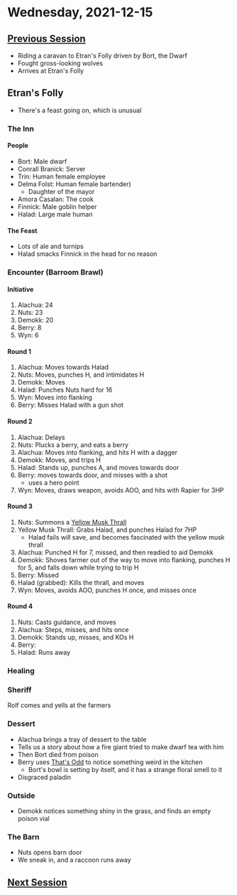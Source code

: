 # Wednesday, 2021-12-15

## [Previous Session](./2021-11-10.md)

- Riding a caravan to Etran's Folly driven by Bort, the Dwarf
- Fought gross-looking wolves
- Arrives at Etran's Folly

## Etran's Folly

- There's a feast going on, which is unusual

### The Inn

#### People

- Bort: Male dwarf 
- Conrall Branick: Server
- Trin: Human female employee
- Delma Folst: Human female bartender)
   - Daughter of the mayor
- Amora Casalan: The cook
- Finnick: Male goblin helper
- Halad: Large male human 

#### The Feast

- Lots of ale and turnips
- Halad smacks Finnick in the head for no reason

### Encounter (Barroom Brawl)

#### Initiative

1. Alachua: 24
1. Nuts: 23
1. Demokk: 20
1. Berry: 8
1. Wyn: 6

#### Round 1

1. Alachua: Moves towards Halad
1. Nuts: Moves, punches H, and intimidates H
1. Demokk: Moves
1. Halad: Punches Nuts hard for 16
1. Wyn: Moves into flanking
1. Berry: Misses Halad with a gun shot

#### Round 2

1. Alachua: Delays
1. Nuts: Plucks a berry, and eats a berry
1. Alachua: Moves into flanking, and hits H with a dagger
1. Demokk: Moves, and trips H
1. Halad: Stands up, punches A, and moves towards door
1. Berry: moves towards door, and misses with a shot
   - uses a hero point
1. Wyn: Moves, draws weapon, avoids AOO, and hits with Rapier for 3HP

#### Round 3

1. Nuts: Summons a [Yellow Musk Thrall](https://2e.aonprd.com/Monsters.aspx?ID=868)
1. Yellow Musk Thrall: Grabs Halad, and punches Halad for 7HP
   - Halad fails will save, and becomes fascinated with the yellow musk thrall
1. Alachua: Punched H for 7, missed, and then readied to aid Demokk
1. Demokk: Shoves farmer out of the way to move into flanking, punches H for 5, and falls down while trying to trip H
1. Berry: Missed
1. Halad (grabbed): Kills the thrall, and moves
1. Wyn: Moves, avoids AOO, punches H once, and misses once

#### Round 4

1. Nuts: Casts guidance, and moves
1. Alachua: Steps, misses, and hits once
1. Demokk: Stands up, misses, and KOs H
1. Berry: 
1. Halad: Runs away

### Healing

### Sheriff

Rolf comes and yells at the farmers

### Dessert

- Alachua brings a tray of dessert to the table
- Tells us a story about how a fire giant tried to make dwarf tea with him
- Then Bort died from poison
- Berry uses [That's Odd](https://2e.aonprd.com/Feats.aspx?ID=1449) to notice something weird in the kitchen
   - Bort's bowl is setting by itself, and it has a strange floral smell to it
- Disgraced paladin

### Outside

- Demokk notices something shiny in the grass, and finds an empty poison vial

### The Barn

- Nuts opens barn door
- We sneak in, and a raccoon runs away

## [Next Session](./XXXX-XX-XX.md)
